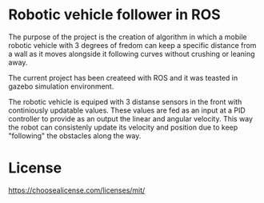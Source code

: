 # Robotic vehicle follower in ROS

The purpose of the project is the creation of algorithm in which a mobile robotic vehicle with 3 degrees of fredom can keep a specific distance from a wall as it moves alongside it following curves without crushing or leaning away. 

The current project has been createed with ROS and it was teasted in gazebo simulation environment. 

The robotic vehicle is equiped with 3 distanse sensors in the front with continiously updatable values. These values are fed as an input at a PID controller to provide as an output the linear and angular velocity. This way the robot can consistenly update its velocity and position due to keep "following" the obstacles along the way.

# License
https://choosealicense.com/licenses/mit/
